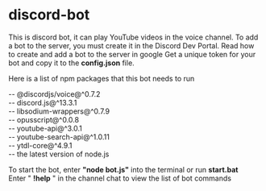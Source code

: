 # discord-bot
This is discord bot, it can play YouTube videos in the voice channel.
To add a bot to the server, you must create it in the Discord Dev Portal.
Read how to create and add a bot to the server in google
Get a unique token for your bot and copy it to the <b>config.json</b> file.

Here is a list of npm packages that this bot needs to run

-- @discordjs/voice@^0.7.2 <br>
-- discord.js@^13.3.1 <br>
-- libsodium-wrappers@^0.7.9 <br>
-- opusscript@^0.0.8 <br>
-- youtube-api@^3.0.1 <br>
-- youtube-search-api@^1.0.11 <br>
-- ytdl-core@^4.9.1 <br>
-- the latest version of node.js <br>

To start the bot, enter <b>"node bot.js"</b> into the terminal or run <b>start.bat</b><br>
Enter " <b>!help</b> " in the channel chat to view the list of bot commands
